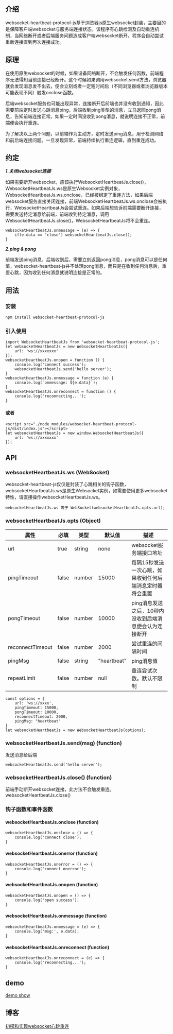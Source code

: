 
## 介绍
websocket-heartbeat-protocol-js基于浏览器js原生websocket封装，主要目的是保障客户端websocket与服务端连接状态。该程序有心跳检测及自动重连机制，当网络断开或者后端服务问题造成客户端websocket断开，程序会自动尝试重新连接直到再次连接成功。
## 原理
在使用原生websocket的时候，如果设备网络断开，不会触发任何函数，前端程序无法得知当前连接已经断开。这个时候如果调用websocket.send方法，浏览器就会发现消息发不出去，便会立刻或者一定短时间后（不同浏览器或者浏览器版本可能表现不同）触发onclose函数。

后端websocket服务也可能出现异常，连接断开后前端也并没有收到通知，因此需要前端定时发送心跳消息ping，后端收到ping类型的消息，立马返回pong消息，告知前端连接正常。如果一定时间没收到pong消息，就说明连接不正常，前端便会执行重连。

为了解决以上两个问题，以前端作为主动方，定时发送ping消息，用于检测网络和前后端连接问题。一旦发现异常，前端持续执行重连逻辑，直到重连成功。
## 约定

***1.关闭websocket连接***

 如果需要断开websocket，应该执行WebsocketHeartbeatJs.close()，WebsocketHeartbeatJs.ws是原生Websocket实例对象，WebsocketHeartbeatJs.ws.onclose，已经被绑定了重连方法，如果后端websocket服务直接关闭连接，前端WebsocketHeartbeatJs.ws.onclose会被执行，WebsocketHeartbeatJs会尝试重连。如果后端想告诉前端需要断开连接，需要发送特定消息给前端，前端收到特定消息，调用WebsocketHeartbeatJs.close()，WebsocketHeartbeatJs将不会重连。
 
 

    websocketHeartbeatJs.onmessage = (e) => {
        if(e.data == 'close') websocketHeartbeatJs.close();
    }

 
***2.ping & pong***

 前端发送ping消息，后端收到后，需要立刻返回pong消息，pong消息可以是任何值，websocket-heartbeat-js并不处理pong消息，而只是在收到任何消息后，重置心跳，因为收到任何消息就说明连接是正常的。

 
## 用法
### 安装
    npm install websocket-heartbeat-protocol-js

### 引入使用

    import WebsocketHeartbeatJs from 'websocket-heartbeat-protocol-js';
    let websocketHeartbeatJs = new WebsocketHeartbeatJs({
        url: 'ws://xxxxxxx'
    });
    websocketHeartbeatJs.onopen = function () {
        console.log('connect success');
        websocketHeartbeatJs.send('hello server');
    }
    websocketHeartbeatJs.onmessage = function (e) {
        console.log(`onmessage: ${e.data}`);
    }
    websocketHeartbeatJs.onreconnect = function () {
        console.log('reconnecting...');
    }

#### 或者

    <script src="./node_modules/websocket-heartbeat-protocol-js/dist/index.js"></script>
    let websocketHeartbeatJs = new window.WebsocketHeartbeatJs({
        url: 'ws://xxxxxxx'
    });

## API
### websocketHeartbeatJs.ws (WebSocket)
websocket-heartbeat-js仅仅是封装了心跳相关的钩子函数，websocketHeartbeatJs.ws是原生Websocket实例，如需要使用更多websocket特性，请直接操作websocketHeartbeatJs.ws。

    websocketHeartbeatJs.ws 等于 WebSocket(websocketHeartbeatJs.opts.url);

### websocketHeartbeatJs.opts (Object)
    
| 属性 | 必填 | 类型 | 默认值 | 描述 |
| ------ | ------ | ------ | ------ | ------ |
| url | true | string | none | websocket服务端接口地址 |
| pingTimeout | false | number | 15000 | 每隔15秒发送一次心跳，如果收到任何后端消息定时器将会重置 |
| pongTimeout | false | number | 10000 | ping消息发送之后，10秒内没收到后端消息便会认为连接断开 |
| reconnectTimeout | false | number | 2000 | 尝试重连的间隔时间 |
| pingMsg | false | string | "heartbeat" | ping消息值 |
| repeatLimit | false | number | null | 重连尝试次数。默认不限制 |


    const options = {
        url: 'ws://xxxx',
        pingTimeout: 15000, 
        pongTimeout: 10000, 
        reconnectTimeout: 2000,
        pingMsg: "heartbeat"
    }
    let websocketHeartbeatJs = new WebsocketHeartbeatJs(options);

### websocketHeartbeatJs.send(msg) (function)
发送消息给后端

    websocketHeartbeatJs.send('hello server');

### websocketHeartbeatJs.close() (function)
前端手动断开websocket连接，此方法不会触发重连。
websocketHeartbeatJs.close()

### 钩子函数和事件函数
#### websocketHeartbeatJs.onclose (function)

    websocketHeartbeatJs.onclose = () => {
        console.log('connect close');
    }

#### websocketHeartbeatJs.onerror (function)

    websocketHeartbeatJs.onerror = () => {
        console.log('connect onerror');
    }

#### websocketHeartbeatJs.onopen (function)

    websocketHeartbeatJs.onopen = () => {
        console.log('open success');
    }

#### websocketHeartbeatJs.onmessage (function)

    websocketHeartbeatJs.onmessage = (e) => {
        console.log('msg:', e.data);
    }

#### websocketHeartbeatJs.onreconnect (function)

    websocketHeartbeatJs.onreconnect = (e) => {
        console.log('reconnecting...');
    }

## demo
[demo show][2]


## 博客 
[初探和实现websocket心跳重连][3]


  [1]: https://github.com/svnshing/websocket-heartbeat-js/blob/master/README.md
  [2]: http://htmlpreview.github.io/?https://github.com/svnshing/websocket-heartbeat-js/blob/master/demo/index.html
  [3]: http://www.cnblogs.com/1wen/p/5808276.html
